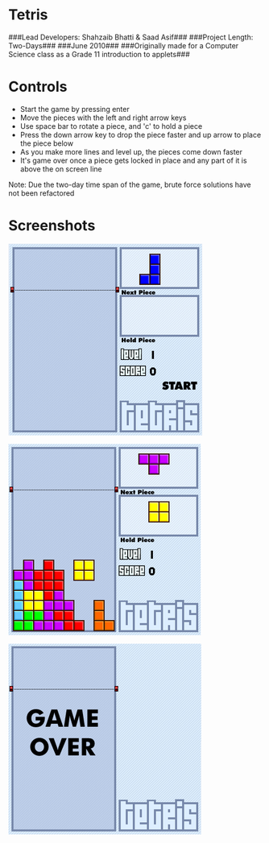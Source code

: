 Tetris
======

###Lead Developers: Shahzaib Bhatti & Saad Asif###
###Project Length: Two-Days###
###June 2010###
###Originally made for a Computer Science class as a Grade 11 introduction to applets###

Controls
======
- Start the game by pressing enter
- Move the pieces with the left and right arrow keys
- Use space bar to rotate a piece, and 'c' to hold a piece
- Press the down arrow key to drop the piece faster and up arrow to place the piece below
- As you make more lines and level up, the pieces come down faster
- It's game over once a piece gets locked in place and any part of it is above the on screen line


Note: Due the two-day time span of the game, brute force solutions have not been refactored

Screenshots
======
![Main Menu](/Screenshots/screen1.png)

![Gameplay](/Screenshots/screen2.png)

![Game Over](/Screenshots/screen3.png)
